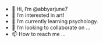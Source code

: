 - 👋 Hi, I’m @abbyarjune7
- 👀 I’m interested in art!
- 🌱 I’m currently learning psychology.
- 💞️ I’m looking to collaborate on ...
- 📫 How to reach me ...

<!---
abbyarjune7/abbyarjune7 is a ✨ special ✨ repository because its `README.md` (this file) appears on your GitHub profile.
You can click the Preview link to take a look at your changes.
--->

